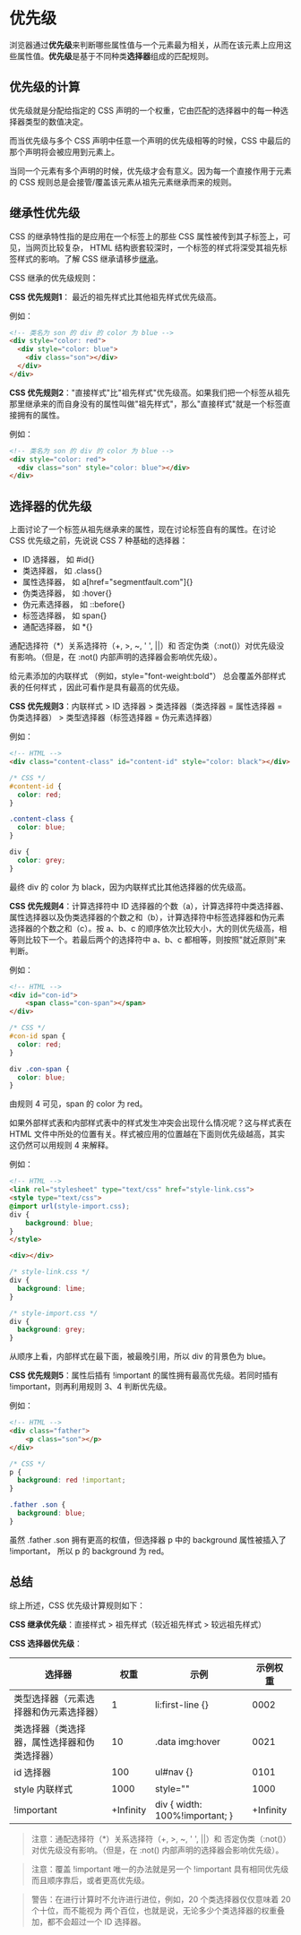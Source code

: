 # 优先级

浏览器通过**优先级**来判断哪些属性值与一个元素最为相关，从而在该元素上应用这些属性值。**优先级**是基于不同种类**选择器**组成的匹配规则。

## 优先级的计算

优先级就是分配给指定的 CSS 声明的一个权重，它由匹配的选择器中的每一种选择器类型的数值决定。

而当优先级与多个 CSS 声明中任意一个声明的优先级相等的时候，CSS 中最后的那个声明将会被应用到元素上。

当同一个元素有多个声明的时候，优先级才会有意义。因为每一个直接作用于元素的 CSS 规则总是会接管/覆盖该元素从祖先元素继承而来的规则。

## 继承性优先级

CSS 的继承特性指的是应用在一个标签上的那些 CSS 属性被传到其子标签上，可见，当网页比较复杂， HTML 结构嵌套较深时，一个标签的样式将深受其祖先标签样式的影响。了解 CSS 继承请移步[继承](https://github.com/JofunLiang/css-key-concepts/blob/master/%E7%BB%A7%E6%89%BF.md)。

CSS 继承的优先级规则：

**CSS 优先规则1**： 最近的祖先样式比其他祖先样式优先级高。

例如：
```html
<!-- 类名为 son 的 div 的 color 为 blue -->
<div style="color: red">
  <div style="color: blue">
    <div class="son"></div>
  </div>
</div>
```

**CSS 优先规则2**："直接样式"比"祖先样式"优先级高。如果我们把一个标签从祖先那里继承来的而自身没有的属性叫做"祖先样式"，那么"直接样式"就是一个标签直接拥有的属性。

例如：
```html
<!-- 类名为 son 的 div 的 color 为 blue -->
<div style="color: red">
  <div class="son" style="color: blue"></div>
</div>
```

## 选择器的优先级

上面讨论了一个标签从祖先继承来的属性，现在讨论标签自有的属性。在讨论 CSS 优先级之前，先说说 CSS 7 种基础的选择器：
* ID 选择器， 如 #id{}
* 类选择器， 如 .class{}
* 属性选择器， 如 a[href="segmentfault.com"]{}
* 伪类选择器， 如 :hover{}
* 伪元素选择器， 如 ::before{}
* 标签选择器， 如 span{}
* 通配选择器， 如 *{}

通配选择符（*）关系选择符（+, >, ~, ' ', ||）和 否定伪类（:not()）对优先级没有影响。（但是，在 :not() 内部声明的选择器会影响优先级）。

给元素添加的内联样式 （例如，style="font-weight:bold"） 总会覆盖外部样式表的任何样式 ，因此可看作是具有最高的优先级。

**CSS 优先规则3**：内联样式 > ID 选择器 > 类选择器（类选择器 = 属性选择器 = 伪类选择器） > 类型选择器（标签选择器 = 伪元素选择器）

例如：
```html
<!-- HTML -->
<div class="content-class" id="content-id" style="color: black"></div>
```
```css
/* CSS */
#content-id {
  color: red;
}

.content-class {
  color: blue;
}

div {
  color: grey;
}
```
最终 div 的 color 为 black，因为内联样式比其他选择器的优先级高。

**CSS 优先规则4**：计算选择符中 ID 选择器的个数（a），计算选择符中类选择器、属性选择器以及伪类选择器的个数之和（b），计算选择符中标签选择器和伪元素选择器的个数之和（c）。按 a、b、c 的顺序依次比较大小，大的则优先级高，相等则比较下一个。若最后两个的选择符中 a、b、c 都相等，则按照"就近原则"来判断。

例如：
```html
<!-- HTML -->
<div id="con-id">
    <span class="con-span"></span>
</div>
```
```css
/* CSS */
#con-id span {
  color: red;
}

div .con-span {
  color: blue;
}
```
由规则 4 可见，span 的 color 为 red。

如果外部样式表和内部样式表中的样式发生冲突会出现什么情况呢？这与样式表在 HTML 文件中所处的位置有关。样式被应用的位置越在下面则优先级越高，其实这仍然可以用规则 4 来解释。

例如：
```html
<!-- HTML -->
<link rel="stylesheet" type="text/css" href="style-link.css">
<style type="text/css">
@import url(style-import.css); 
div {
    background: blue;
}
</style>

<div></div>
```
```css
/* style-link.css */
div {
  background: lime;
}

/* style-import.css */
div {
  background: grey;
}
```
从顺序上看，内部样式在最下面，被最晚引用，所以 div 的背景色为 blue。

**CSS 优先规则5**：属性后插有 !important 的属性拥有最高优先级。若同时插有 !important，则再利用规则 3、4 判断优先级。

例如：
```html
<!-- HTML -->
<div class="father">
    <p class="son"></p>
</div>
```
```css
/* CSS */
p {
  background: red !important;
}

.father .son {
  background: blue;
}
```
虽然 .father .son 拥有更高的权值，但选择器 p 中的 background 属性被插入了 !important， 所以 p 的 background 为 red。

## 总结

综上所述，CSS 优先级计算规则如下：

**CSS 继承优先级**：直接样式 > 祖先样式（较近祖先样式 > 较远祖先样式）

**CSS 选择器优先级**：

选择器 | 权重 | 示例 | 示例权重
-|-|-|-
类型选择器（元素选择器和伪元素选择器） | 1 | li:first-line {} | 0002
类选择器（类选择器，属性选择器和伪类选择器） | 10 | .data img:hover | 0021
id 选择器 | 100 | ul#nav {} | 0101
style 内联样式 | 1000 | style="" | 1000
!important | +Infinity | div { width: 100%!important; } | +Infinity

>注意：通配选择符（*）关系选择符（+, >, ~, ' ', ||）和 否定伪类（:not()）对优先级没有影响。（但是，在 :not() 内部声明的选择器会影响优先级）。

>注意：覆盖 !important 唯一的办法就是另一个 !important 具有相同优先级而且顺序靠后，或者更高优先级。

>警告：在进行计算时不允许进行进位，例如，20 个类选择器仅仅意味着 20 个十位，而不能视为 两个百位，也就是说，无论多少个类选择器的权重叠加，都不会超过一个 ID 选择器。